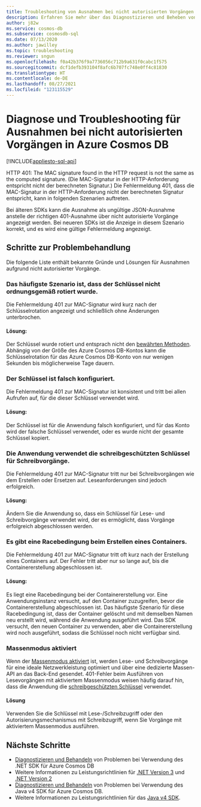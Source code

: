 ```yaml
---
title: Troubleshooting von Ausnahmen bei nicht autorisierten Vorgängen in Azure Cosmos DB
description: Erfahren Sie mehr über das Diagnostizieren und Beheben von Ausnahmen bei nicht autorisierten Vorgängen.
author: j82w
ms.service: cosmos-db
ms.subservice: cosmosdb-sql
ms.date: 07/13/2020
ms.author: jawilley
ms.topic: troubleshooting
ms.reviewer: sngun
ms.openlocfilehash: f0a42b376f9a7736056c712b9a631f0cabc1f575
ms.sourcegitcommit: dcf1defb393104f8afc6b707fc748e0ff4c81830
ms.translationtype: HT
ms.contentlocale: de-DE
ms.lasthandoff: 08/27/2021
ms.locfileid: "123115529"
---
```

# <a name="diagnose-and-troubleshoot-azure-cosmos-db-unauthorized-exceptions"></a>Diagnose und Troubleshooting für Ausnahmen bei nicht autorisierten Vorgängen in Azure Cosmos DB
[!INCLUDE[appliesto-sql-api](../includes/appliesto-sql-api.md)]

HTTP 401: The MAC signature found in the HTTP request is not the same as the computed signature. (Die MAC-Signatur in der HTTP-Anforderung entspricht nicht der berechneten Signatur.)
Die Fehlermeldung 401, dass die MAC-Signatur in der HTTP-Anforderung nicht der berechneten Signatur entspricht, kann in folgenden Szenarien auftreten.

Bei älteren SDKs kann die Ausnahme als ungültige JSON-Ausnahme anstelle der richtigen 401-Ausnahme über nicht autorisierte Vorgänge angezeigt werden. Bei neueren SDKs ist die Anzeige in diesem Szenario korrekt, und es wird eine gültige Fehlermeldung angezeigt.

## <a name="troubleshooting-steps"></a>Schritte zur Problembehandlung
Die folgende Liste enthält bekannte Gründe und Lösungen für Ausnahmen aufgrund nicht autorisierter Vorgänge.

### <a name="the-key-wasnt-properly-rotated-is-the-most-common-scenario"></a>Das häufigste Szenario ist, dass der Schlüssel nicht ordnungsgemäß rotiert wurde.
Die Fehlermeldung 401 zur MAC-Signatur wird kurz nach der Schlüsselrotation angezeigt und schließlich ohne Änderungen unterbrochen. 

#### <a name="solution"></a>Lösung:
Der Schlüssel wurde rotiert und entsprach nicht den [bewährten Methoden](../secure-access-to-data.md#key-rotation). Abhängig von der Größe des Azure Cosmos DB-Kontos kann die Schlüsselrotation für das Azure Cosmos DB-Konto von nur wenigen Sekunden bis möglicherweise Tage dauern.

### <a name="the-key-is-misconfigured"></a>Der Schlüssel ist falsch konfiguriert. 
Die Fehlermeldung 401 zur MAC-Signatur ist konsistent und tritt bei allen Aufrufen auf, für die dieser Schlüssel verwendet wird.

#### <a name="solution"></a>Lösung:
Der Schlüssel ist für die Anwendung falsch konfiguriert, und für das Konto wird der falsche Schlüssel verwendet, oder es wurde nicht der gesamte Schlüssel kopiert.

### <a name="the-application-is-using-the-read-only-keys-for-write-operations"></a>Die Anwendung verwendet die schreibgeschützten Schlüssel für Schreibvorgänge.
Die Fehlermeldung 401 zur MAC-Signatur tritt nur bei Schreibvorgängen wie dem Erstellen oder Ersetzen auf. Leseanforderungen sind jedoch erfolgreich.

#### <a name="solution"></a>Lösung:
Ändern Sie die Anwendung so, dass ein Schlüssel für Lese- und Schreibvorgänge verwendet wird, der es ermöglicht, dass Vorgänge erfolgreich abgeschlossen werden.

### <a name="race-condition-with-create-container"></a>Es gibt eine Racebedingung beim Erstellen eines Containers.
Die Fehlermeldung 401 zur MAC-Signatur tritt oft kurz nach der Erstellung eines Containers auf. Der Fehler tritt aber nur so lange auf, bis die Containererstellung abgeschlossen ist.

#### <a name="solution"></a>Lösung:
Es liegt eine Racebedingung bei der Containererstellung vor. Eine Anwendungsinstanz versucht, auf den Container zuzugreifen, bevor die Containererstellung abgeschlossen ist. Das häufigste Szenario für diese Racebedingung ist, dass der Container gelöscht und mit demselben Namen neu erstellt wird, während die Anwendung ausgeführt wird. Das SDK versucht, den neuen Container zu verwenden, aber die Containererstellung wird noch ausgeführt, sodass die Schlüssel noch nicht verfügbar sind.

### <a name="bulk-mode-enabled"></a>Massenmodus aktiviert 
Wenn der [Massenmodus aktiviert](https://devblogs.microsoft.com/cosmosdb/introducing-bulk-support-in-the-net-sdk/) ist, werden Lese- und Schreibvorgänge für eine ideale Netzwerkleistung optimiert und über eine dedizierte Massen-API an das Back-End gesendet. 401-Fehler beim Ausführen von Lesevorgängen mit aktiviertem Massenmodus weisen häufig darauf hin, dass die Anwendung die [schreibgeschützten Schlüssel](../secure-access-to-data.md#primary-keys) verwendet.

#### <a name="solution"></a>Lösung
Verwenden Sie die Schlüssel mit Lese-/Schreibzugriff oder den Autorisierungsmechanismus mit Schreibzugriff, wenn Sie Vorgänge mit aktiviertem Massenmodus ausführen.

## <a name="next-steps"></a>Nächste Schritte
* [Diagnostizieren und Behandeln](troubleshoot-dot-net-sdk.md) von Problemen bei Verwendung des .NET SDK für Azure Cosmos DB
* Weitere Informationen zu Leistungsrichtlinien für [.NET Version 3](performance-tips-dotnet-sdk-v3-sql.md) und [.NET Version 2](performance-tips.md)
* [Diagnostizieren und Behandeln](troubleshoot-java-sdk-v4-sql.md) von Problemen bei Verwendung des Java v4 SDK für Azure Cosmos DB.
* Weitere Informationen zu Leistungsrichtlinien für das [Java v4 SDK](performance-tips-java-sdk-v4-sql.md).